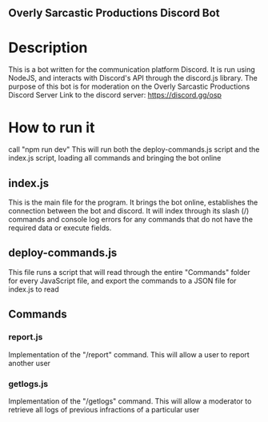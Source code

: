 Overly Sarcastic Productions Discord Bot
----------------------------------
# Description
This is a bot written for the communication platform Discord. It is run using NodeJS, and interacts with Discord's API through the discord.js library. The purpose of this bot is for moderation on the Overly Sarcastic Productions Discord Server
Link to the discord server: https://discord.gg/osp

# How to run it
call "npm run dev"
This will run both the deploy-commands.js script and the index.js script, loading all commands and bringing the bot online

## index.js
This is the main file for the program. It brings the bot online, establishes the connection between the bot and discord. 
It will index through its slash (/) commands and console log errors for any commands that do not have the required data or execute fields.  

## deploy-commands.js
This file runs a script that will read through the entire "Commands" folder for every JavaScript file, and export the commands to a JSON file for index.js to read

## Commands
### report.js
Implementation of the "/report" command. This will allow a user to report another user

### getlogs.js
Implementation of the "/getlogs" command. This will allow a moderator to retrieve all logs of previous infractions of a particular user